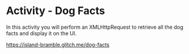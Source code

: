 # Activity - Dog Facts 

In this activity you will perform an XMLHttpRequest to retrieve all the dog facts and display it on the UI. 

https://island-bramble.glitch.me/dog-facts



